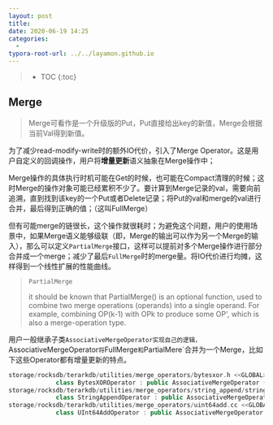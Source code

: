 ```yaml
---
layout: post
title: 
date: 2020-06-19 14:25
categories:
  -
typora-root-url: ../../layamon.github.io
---
```

> * TOC
{:toc}

## Merge

> Merge可看作是一个升级版的Put，Put直接给出key的新值，Merge会根据当前Val得到新值。

为了减少read-modify-write时的额外IO代价，引入了Merge Operator。这是用户自定义的回调操作，用户将**增量更新**语义抽象在Merge操作中；

Merge操作的具体执行时机可能在Get的时候，也可能在Compact清理的时候；这时Merge的操作对象可能已经累积不少了。要计算到Merge记录的val，需要向前追溯，直到找到该key的一个Put或者Delete记录；将Put的val和merge的val进行合并，最后得到正确的值；（这叫FullMerge）

但有可能merge的链很长，这个操作就很耗时；为避免这个问题，用户的使用场景中，如果Merge语义能够级联（即，Merge的输出可以作为另一个Merge的输入），那么可以定义`PartialMerge`接口，这样可以提前对多个Merge操作进行部分合并成一个merge；减少了最后`FullMerge`时的merge量。将IO代价进行均摊，这样得到一个线性扩展的性能曲线。

> `PartialMerge`
>
> it should be known that PartialMerge() is an optional function, used to combine two merge operations (operands) into a single operand. For example, combining OP(k-1) with OPk to produce some OP', which is also a merge-operation type. 

用户一般继承子类`AssociativeMergeOperator实现自己的逻辑，`AssociativeMergeOperator`将`FullMerge`和`PartialMere`合并为一个Merge，比如下这些Operator都有增量更新的特点。

```cpp
storage/rocksdb/terarkdb/utilities/merge_operators/bytesxor.h <<GLOBAL>>
             class BytesXOROperator : public AssociativeMergeOperator {
storage/rocksdb/terarkdb/utilities/merge_operators/string_append/stringappend.h <<GLOBAL>>
             class StringAppendOperator : public AssociativeMergeOperator {
storage/rocksdb/terarkdb/utilities/merge_operators/uint64add.cc <<GLOBAL>>
             class UInt64AddOperator : public AssociativeMergeOperator {
```

## 